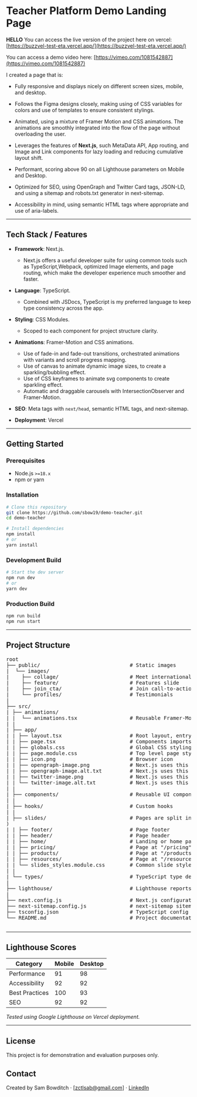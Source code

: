 # Teacher Platform Demo Landing Page

**HELLO**
You can access the live version of the project here on vercel: [https://buzzvel-test-eta.vercel.app/](https://buzzvel-test-eta.vercel.app/)

You can access a demo video here: [https://vimeo.com/1081542887](https://vimeo.com/1081542887)

I created a page that is:

- Fully responsive and displays nicely on different screen sizes, mobile, and desktop.

- Follows the Figma designs closely, making using of CSS variables for colors and use of templates
  to ensure consistent stylings.

- Animated, using a mixture of Framer Motion and CSS animations. The animations are smoothly integrated into
  the flow of the page without overloading the user.

- Leverages the features of **Next.js**, such MetaData API, App routing, and Image and Link components for lazy loading and reducing
  cumulative layout shift.

- Performant, scoring above 90 on all Lighthouse parameters on Mobile and Desktop.

- Optimized for SEO, using OpenGraph and Twitter Card tags, JSON-LD, and using a sitemap and robots.txt generator in
  next-sitemap.

- Accessibility in mind, using semantic HTML tags where appropriate and use of aria-labels.

---

## Tech Stack / Features

- **Framework**: Next.js.
  -  Next.js offers a useful developer suite for using common tools such as TypeScript,Webpack, optimized Image elements,
  and page routing, which make the developer experience much smoother and faster.

- **Language**: TypeScript.

  - Combined with JSDocs, TypeScript is my preferred language to keep type consistency across the app.

- **Styling**: CSS Modules.

  - Scoped to each component for project structure clarity.

- **Animations**: Framer-Motion and CSS animations.

  - Use of fade-in and fade-out transitions, orchestrated animations with variants and scroll progress mapping.
  - Use of canvas to animate dynamic image sizes, to create a sparkling/bubbling effect.
  - Use of CSS keyframes to animate svg components to create sparkling effect.
  - Automatic and draggable carousels with IntersectionObserver and Framer-Motion. 

- **SEO**: Meta tags with `next/head`, semantic HTML tags, and next-sitemap.

- **Deployment**: Vercel

---

## Getting Started

### Prerequisites

- Node.js `>=18.x`
- npm or yarn

### Installation

```bash
# Clone this repository
git clone https://github.com/sbow19/demo-teacher.git
cd demo-teacher

# Install dependencies
npm install
# or
yarn install
```

### Development Build

```bash
# Start the dev server
npm run dev
# or
yarn dev
```

### Production Build

```bash
npm run build
npm run start


```

---

## Project Structure

<pre>
root
├── public/                             # Static images
|  └── images/
|    ├── collage/                       # Meet international students slide
|    ├── feature/                       # Features slide
|    ├── join_cta/                      # Join call-to-action slide
|    └── profiles/                      # Testimonials
|
├── src/
| ├── animations/ 
| |  └── animations.tsx                 # Reusable Framer-Motion variants          
| |  
| ├── app/
| | ├── layout.tsx                      # Root layout, entry point to page. Exports metadata.
| | ├── page.tsx                        # Components imports and set here. Child of layout.
| | ├── globals.css                     # Global CSS stylings
| | ├── page.module.css                 # Top level page styles
| | ├── icon.png                        # Browser icon
| | ├── opengraph-image.png             # Next.js uses this for opengraph image header
| | ├── opengraph-image.alt.txt         # Next.js uses this for opengraph alternative text header
| | ├── twitter-image.png               # Next.js uses this for twitter card image header
| | └── twitter-image.alt.txt           # Next.js uses this for twitter card alternative text header
| |
| ├── components/                       # Reusable UI components (buttons, canvas, cards.) 
| |
| ├── hooks/                            # Custom hooks
| |
| ├── slides/                           # Pages are split into "slides", or logically separate parts of the page (often by <section>)
| | ├── footer/                         # Page footer
| | ├── header/                         # Page header
| | ├── home/                           # Landing or home page at "/""
| | ├── pricing/                        # Page at "/pricing" (not implemented)
| | ├── products/                       # Page at "/products" (not implemented)
| | ├── resources/                      # Page at "/resources" (not implemented)
| | └── slides_styles.module.css        # Common slide styles (e.g. padding, gap, flex-direction)
| | 
| └── types/                            # TypeScript type definitions
|
├── lighthouse/                         # Lighthouse reports for the live page
| 
├── next.config.js                      # Next.js configuration 
├── next-sitemap.config.js              # next-sitemap sitemap and robots.txt config
├── tsconfig.json                       # TypeScript config 
└── README.md                           # Project documentation 

</pre>

--- 

## Lighthouse Scores

| Category       | Mobile | Desktop |
|----------------|--------|---------|
| Performance    | 91     | 98      |
| Accessibility  | 92     | 92      |
| Best Practices | 100    | 93      |
| SEO            | 92     | 92      |

*Tested using Google Lighthouse on Vercel deployment.*

---

## License

This project is for demonstration and evaluation purposes only.

## Contact

Created by Sam Bowditch · [zctlsab@gmail.com] · [LinkedIn](https://www.linkedin.com/in/sam-bowditch-b777032bb/)



